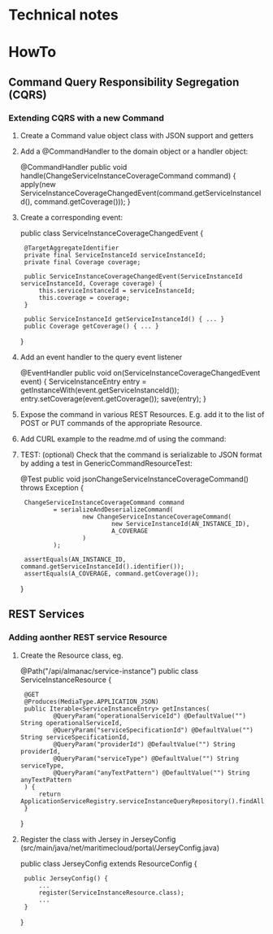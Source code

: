 Technical notes
===============

# HowTo

## Command Query Responsibility Segregation (CQRS)

### Extending CQRS with a new Command

1. Create a Command value object class with JSON support and getters
2. Add a @CommandHandler to the domain object or a handler object:

    @CommandHandler
    public void handle(ChangeServiceInstanceCoverageCommand command) {
        apply(new ServiceInstanceCoverageChangedEvent(command.getServiceInstanceId(), command.getCoverage()));
    }

3. Create a corresponding event:

    public class ServiceInstanceCoverageChangedEvent {

        @TargetAggregateIdentifier
        private final ServiceInstanceId serviceInstanceId;
        private final Coverage coverage;

        public ServiceInstanceCoverageChangedEvent(ServiceInstanceId serviceInstanceId, Coverage coverage) {
            this.serviceInstanceId = serviceInstanceId;
            this.coverage = coverage;
        }

        public ServiceInstanceId getServiceInstanceId() { ... }
        public Coverage getCoverage() { ... }

    }

4. Add an event handler to the query event listener

    @EventHandler
    public void on(ServiceInstanceCoverageChangedEvent event) {
        ServiceInstanceEntry entry = getInstanceWith(event.getServiceInstanceId());
        entry.setCoverage(event.getCoverage());
        save(entry);
    }

5. Expose the command in various REST Resources. E.g. add it to the list of POST or PUT commands of the appropriate Resource.

6. Add CURL example to the readme.md of using the command:

    

7. TEST: (optional) Check that the command is serializable to JSON format by adding a test in GenericCommandResourceTest:

    @Test
    public void jsonChangeServiceInstanceCoverageCommand() throws Exception {

        ChangeServiceInstanceCoverageCommand command
                = serializeAndDeserializeCommand(
                        new ChangeServiceInstanceCoverageCommand(
                                new ServiceInstanceId(AN_INSTANCE_ID),
                                A_COVERAGE
                        )
                );

        assertEquals(AN_INSTANCE_ID, command.getServiceInstanceId().identifier());
        assertEquals(A_COVERAGE, command.getCoverage());
    }

 
## REST Services

### Adding aonther REST service Resource

1. Create the Resource class, eg.

    @Path("/api/almanac/service-instance")
    public class ServiceInstanceResource {

        @GET
        @Produces(MediaType.APPLICATION_JSON)
        public Iterable<ServiceInstanceEntry> getInstances(
                @QueryParam("operationalServiceId") @DefaultValue("") String operationalServiceId,
                @QueryParam("serviceSpecificationId") @DefaultValue("") String serviceSpecificationId,
                @QueryParam("providerId") @DefaultValue("") String providerId,
                @QueryParam("serviceType") @DefaultValue("") String serviceType,
                @QueryParam("anyTextPattern") @DefaultValue("") String anyTextPattern
        ) {
            return ApplicationServiceRegistry.serviceInstanceQueryRepository().findAll();
        }

    }

2. Register the class with Jersey in JerseyConfig (src/main/java/net/maritimecloud/portal/JerseyConfig.java)

    public class JerseyConfig extends ResourceConfig {

        public JerseyConfig() {
            ...
            register(ServiceInstanceResource.class);
            ...
        }
    }



